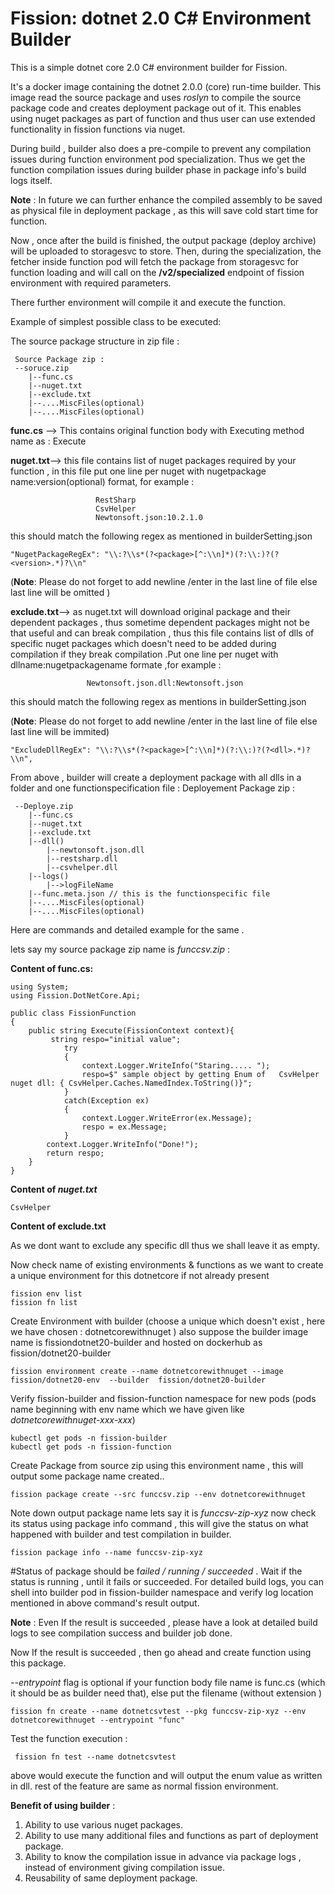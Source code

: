 # Fission: dotnet 2.0 C# Environment Builder

This is a simple dotnet core 2.0 C# environment builder for Fission.

It's a docker image containing the dotnet 2.0.0 (core) run-time builder. This image read the source package and uses 
*roslyn* to compile the source package code and creates deployment package out of it.
This enables using  nuget packages as part of function and thus user can use extended functionality in fission functions via nuget.

During build , builder also does a pre-compile to prevent any compilation issues during function environment pod specialization.
Thus we get the function compilation issues during builder phase in package info's build logs itself.

**Note** : In future we can further enhance the compiled assembly to be saved as physical file in deployment package , 
as this will save cold start time for function. 

Now , once after the build is finished, the output package (deploy archive) will be uploaded to storagesvc to store.
Then, during the specialization, the fetcher inside function pod will fetch the package from storagesvc for function loading
 and will call on the  **/v2/specialized** endpoint of fission environment with required parameters.

There further environment will compile it and execute the function.


Example of simplest possible class to be executed:

The source package structure in zip file :

```
 Source Package zip :
 --soruce.zip
	|--func.cs
	|--nuget.txt
	|--exclude.txt
	|--....MiscFiles(optional)
	|--....MiscFiles(optional)
```

**func.cs** --> This contains original function body with Executing method name as : Execute

 
**nuget.txt**--> this file contains list of nuget packages required by your function , in this file put one line per nuget with nugetpackage name:version(optional) format, for example :

```
				   RestSharp
				   CsvHelper
				   Newtonsoft.json:10.2.1.0
```


 this should match the following regex as mentioned in builderSetting.json
```
"NugetPackageRegEx": "\\:?\\s*(?<package>[^:\\n]*)(?:\\:)?(?<version>.*)?\\n"
```

(**Note**: Please do not forget to add newline /enter in the last line of file else last line will be omitted )
  
 **exclude.txt**--> as nuget.txt will download original package and their dependent packages , thus sometime dependent packages might not be
that useful and can break compilation , thus this file contains list of dlls of specific nuget packages which doesn't need to be  added during compilation if  they  break compilation .Put one line per nuget with dllname:nugetpackagename formate ,for example :
 
```
			     Newtonsoft.json.dll:Newtonsoft.json
```
this should match the following regex as mentions in builderSetting.json

(**Note**: Please do not forget to add newline /enter in the last line of file else last line will be immited)
```
"ExcludeDllRegEx": "\\:?\\s*(?<package>[^:\\n]*)(?:\\:)?(?<dll>.*)?\\n",
```
 From above , builder will create a deployment package with all dlls in a folder and one functionspecification file :
 Deployement Package zip :

```
 --Deploye.zip
	|--func.cs
	|--nuget.txt
	|--exclude.txt
	|--dll()
		|--newtonsoft.json.dll
		|--restsharp.dll
		|--csvhelper.dll
	|--logs()
		|-->logFileName
	|--func.meta.json // this is the functionspecific file
	|--....MiscFiles(optional)
	|--....MiscFiles(optional)
```
Here are commands and detailed example for the same .

lets say my source package zip name is *funccsv.zip* :

**Content of func.cs:**
```
using System;
using Fission.DotNetCore.Api;

public class FissionFunction 
{
    public string Execute(FissionContext context){
		 string respo="initial value";
	        try
            {
				context.Logger.WriteInfo("Staring..... ");
				respo=$" sample object by getting Enum of   CsvHelper nuget dll: { CsvHelper.Caches.NamedIndex.ToString()}";
            }  
            catch(Exception ex)
            {
				context.Logger.WriteError(ex.Message);
                respo = ex.Message;
            }
		context.Logger.WriteInfo("Done!");
		return respo;
    }
}
```

**Content of  *nuget.txt***
```
CsvHelper
```
**Content of exclude.txt**

As we dont want to exclude any specific dll thus we shall leave it as empty.

Now check name of existing environments & functions as we want to create a unique environment for this dotnetcore if not already present

```
fission env list
fission fn list
 ```
 Create Environment with builder (choose a unique which doesn't exist , here we have chosen : dotnetcorewithnuget  ) 
 also suppose the builder image name is fissiondotnet20-builder and hosted on dockerhub as fission/dotnet20-builder
 ```
fission environment create --name dotnetcorewithnuget --image fission/dotnet20-env  --builder  fission/dotnet20-builder
 ```
 Verify fission-builder and fission-function namespace for new pods (pods name beginning with env name which we have given like *dotnetcorewithnuget-xxx-xxx*)
 ```
kubectl get pods -n fission-builder
kubectl get pods -n fission-function
 ```
Create Package from source zip using this environment name , this will output some package name created..
 ```
fission package create --src funccsv.zip --env dotnetcorewithnuget
 ```
 Note down output package name lets say it is *funccsv-zip-xyz* now check its status using package info command , this will give the status
 on what happened with builder and test compilation in builder.
 
 ```
fission package info --name funccsv-zip-xyz
```

#Status of package should be f*ailed / running / succeeded* .
 Wait if the status is running , until it fails or succeeded. For detailed build logs, you can shell into builder pod in fission-builder namespace and verify log location mentioned in above command's result output.

**Note** : Even If the result is succeeded , please have a look at detailed build logs to see compilation success and builder job done.

Now If the result is succeeded , then go ahead and create function using this package.

*--entrypoint* flag is optional if your function body file name is func.cs  (which it should be as builder need that), else put the filename (without extension )
 ```
 fission fn create --name dotnetcsvtest --pkg funccsv-zip-xyz --env dotnetcorewithnuget --entrypoint "func"
 ```
Test the function execution :

``` 
 fission fn test --name dotnetcsvtest
```
above would execute the function and will output the enum value as written in dll.
rest of the feature are same as normal fission environment.

**Benefit of using builder** :

1. Ability to use various nuget packages.
2. Ability to use many additional files and functions as part of deployment package.
3. Ability to know the compilation issue in advance via package logs , instead of environment giving compilation issue.
4. Reusability of same deployment package.



